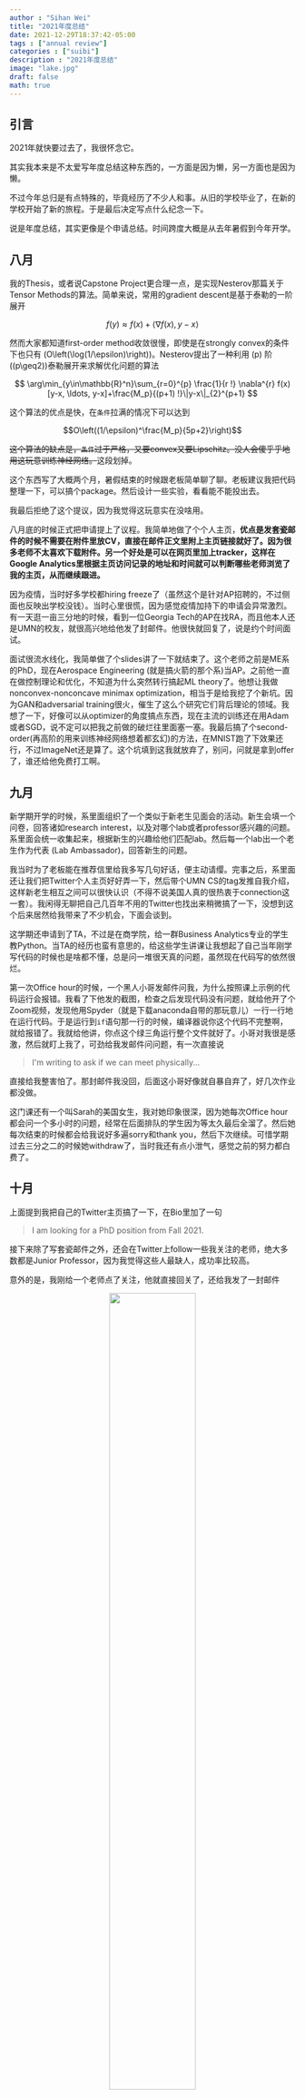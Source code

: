 ```yaml
---
author : "Sihan Wei"
title: "2021年度总结"
date: 2021-12-29T18:37:42-05:00
tags : ["annual review"]
categories : ["suibi"]
description : "2021年度总结"
image: "lake.jpg"
draft: false
math: true
---
```


## 引言

2021年就快要过去了，我很怀念它。

其实我本来是不太爱写年度总结这种东西的，一方面是因为懒，另一方面也是因为懒。

不过今年总归是有点特殊的，毕竟经历了不少人和事。从旧的学校毕业了，在新的学校开始了新的旅程。于是最后决定写点什么纪念一下。

说是年度总结，其实更像是个申请总结。时间跨度大概是从去年暑假到今年开学。

## 八月
我的Thesis，或者说Capstone Project更合理一点，是实现Nesterov那篇关于Tensor Methods的算法。简单来说，常用的gradient descent是基于泰勒的一阶展开

$$
f(y)\approx f(x)+\langle \nabla f(x),y-x\rangle
$$

然而大家都知道first-order method收敛很慢，即使是在strongly convex的条件下也只有 \(O\left(\log(1/\epsilon)\right)\)。Nesterov提出了一种利用 \(p\) 阶\((p\geq2)\)泰勒展开来求解优化问题的算法

$$
\arg\min_{y\in\mathbb{R}^n}\sum_{r=0}^{p} \frac{1}{r !} \nabla^{r} f(x) [y-x, \ldots, y-x]+\frac{M_p}{(p+1) !}\|y-x\|_{2}^{p+1}
$$

这个算法的优点是快，在`条件`拉满的情况下可以达到

$$O\left((1/\epsilon)^\frac{M_p}{5p+2}\right)$$

<del>这个算法的缺点是，`条件`过于严格，又要convex又要Lipschitz。没人会傻乎乎地用这玩意训练神经网络。</del>这段划掉。

这个东西写了大概两个月，暑假结束的时候跟老板简单聊了聊。老板建议我把代码整理一下，可以搞个package。然后设计一些实验，看看能不能投出去。

我最后拒绝了这个提议，因为我觉得这玩意实在没啥用。

八月底的时候正式把申请提上了议程。我简单地做了个个人主页，**优点是发套瓷邮件的时候不需要在附件里放CV，直接在邮件正文里附上主页链接就好了。因为很多老师不太喜欢下载附件。另一个好处是可以在网页里加上tracker，这样在Google Analytics里根据主页访问记录的地址和时间就可以判断哪些老师浏览了我的主页，从而继续跟进。**

因为疫情，当时好多学校都hiring freeze了（虽然这个是针对AP招聘的，不过侧面也反映出学校没钱）。当时心里很慌，因为感觉疫情加持下的申请会异常激烈。有一天逛一亩三分地的时候，看到一位Georgia Tech的AP在找RA，而且他本人还是UMN的校友，就很高兴地给他发了封邮件。他很快就回复了，说是约个时间面试。

面试很流水线化，我简单做了个slides讲了一下就结束了。这个老师之前是ME系的PhD，现在Aerospace Engineering (就是搞火箭的那个系)当AP。之前他一直在做控制理论和优化，不知道为什么突然转行搞起ML theory了。他想让我做nonconvex-nonconcave minimax optimization，相当于是给我挖了个新坑。因为GAN和adversarial training很火，催生了这么个研究它们背后理论的领域。我想了一下，好像可以从optimizer的角度搞点东西，现在主流的训练还在用Adam或者SGD，说不定可以把我之前做的破烂往里面塞一塞。我最后搞了个second-order(再高阶的用来训练神经网络想着都玄幻)的方法，在MNIST跑了下效果还行，不过ImageNet还是算了。这个坑填到这我就放弃了，别问，问就是拿到offer了，谁还给他免费打工啊。

## 九月

新学期开学的时候，系里面组织了一个类似于新老生见面会的活动。新生会填一个问卷，回答诸如research interest，以及对哪个lab或者professor感兴趣的问题。系里面会统一收集起来，根据新生的兴趣给他们匹配lab。然后每一个lab出一个老生作为代表 (Lab Ambassador)，回答新生的问题。

我当时为了老板能在推荐信里给我多写几句好话，便主动请缨。完事之后，系里面还让我们把Twitter个人主页好好弄一下，然后带个UMN CS的tag发推自我介绍，这样新老生相互之间可以很快认识（不得不说美国人真的很热衷于connection这一套）。我闲得无聊把自己几百年不用的Twitter也找出来稍微搞了一下，没想到这个后来居然给我带来了不少机会，下面会谈到。

这学期还申请到了TA，不过是在商学院，给一群Business Analytics专业的学生教Python。当TA的经历也蛮有意思的，给这些学生讲课让我想起了自己当年刚学写代码的时候也是啥都不懂，总是问一堆很天真的问题，虽然现在代码写的依然很烂。

第一次Office hour的时候，一个黑人小哥发邮件问我，为什么按照课上示例的代码运行会报错。我看了下他发的截图，检查之后发现代码没有问题，就给他开了个Zoom视频，发现他用Spyder（就是下载anaconda自带的那玩意儿）一行一行地在运行代码。于是运行到`if`语句那一行的时候，编译器说你这个代码不完整啊，就给报错了。我就给他讲，你点这个绿三角运行整个文件就好了。小哥对我很是感激，然后就盯上我了，可劲给我发邮件问问题，有一次直接说

> I'm writing to ask if we can meet physically...

直接给我整害怕了。那封邮件我没回，后面这小哥好像就自暴自弃了，好几次作业都没做。

这门课还有一个叫Sarah的美国女生，我对她印象很深，因为她每次Office hour都会问一个多小时的问题，经常在后面排队的学生因为等太久最后全溜了。然后她每次结束的时候都会给我说好多遍sorry和thank you，然后下次继续。可惜学期过去三分之二的时候她withdraw了，当时我还有点小泄气，感觉之前的努力都白费了。

## 十月

上面提到我把自己的Twitter主页搞了一下，在Bio里加了一句

> I am looking for a PhD position from Fall 2021.

接下来除了写套瓷邮件之外，还会在Twitter上follow一些我关注的老师，绝大多数都是Junior Professor，因为我觉得这些人最缺人，成功率比较高。

意外的是，我刚给一个老师点了关注，他就直接回关了，还给我发了一封邮件
<figure align="center">
<img src="email1.jpeg" style="width:60%">
</figure>
这个老师做的是distributed optimization。我跟他前前后后大概meeting了四次左右，我觉得他人非常Nice，学术水平也很高，但是本身他是控制背景出身，发的很多都是那边的会议，比如CDC，ACC什么的。我自己可能还是更想做传统的ML一点。于是最后没有申请他家。

除此之外，我还套瓷了一位老板的熟人，他也很快回我了，说最晚会在一月底面试，还说他跟我老板很熟，问我老板会不会给我写推荐信。

我本来想着靠老板这层关系怎么着也能捞个面试，结果就被放鸽子了。
## 十一月

这个月还是比较辛苦的。写SOP，上课，写作业，final project，TA的工作也不能落下，每周还要开组会。总之每天都是焦头烂额的状态。

感恩节假期窝在家里把SOP肝了出来，让几位好朋友帮忙看看，提了提意见。不放心又花钱去一个叫`papersogay`的网站上找母语者改了一下。这个网站名字虽然听起来很`gay`，但实际使用起来一点也不`gay`，推荐的mentor里有很多好看的小姐姐。我找了一位Yale本科毕业的白人小姐姐，价格是按字数收费，花了100多刀吧，最后成稿还算满意。

在填网申之前最后找老板聊了一次。老板问我申请了多少项目，我说10个左右。老板说你申请太少了，今年这情况15个才保险。于是我又赶紧补申了几个。

针对我的SOP老板还提了一嘴，说我写得不错，但是research interest写得太窄了，全篇都在讲你对theory感兴趣。做theory的老师就那么几个，还不一定今年招人。有些做应用的老师可能对你也感兴趣，但你SOP这么写，人家可能就觉得你不想搞application，你就会因此失去很多机会。

老板还提到，当年他申请的时候，虽然已经有7-8篇不错的文章了（不错，指CVPR一作），但是还是因为SOP写得太窄而丧失了一些机会。当时他拿了不少不错的offer，比如Princeton，UIUC，UW之类的。CMU还给他发了conditional offer，因为他托福没考到100。结果他又考了2次，全是99，就放弃了CMU。我表示难以置信，因为他在新加坡待了很多年，不像是会被英语拖累的人。

最后我问老板今年打不打算招人，他说还没想好，不过就算招人也最多收一个，因为组里人实在太多了。他才来我们系第二年，已经7个PhD了(绝大多数是从别的老师那里跑路过来投奔他的)，还有一群MS和本科生，有点带不过来。

有意思的是今年我们组里一共三个人申请PhD，老板最后一个人也没要，而是招了个Native Hawaiian。主要是之前我们组里只有中国人和印度人，看来老板为了diversity也是费了不少心。当然最后大家的去处都不错，另外两个印度妹子分别去了Wisconsin和UCSB。
## 十二月

这个月主要就是填网申。绝大多数学校的deadline都是12.15，老板让我开个Google共享文档，他提交一封推荐信就打个勾，我也好实时跟进状态。

然而事实证明根本就没要，老板效率实在一流，我的邮箱一直在提示收到邮件
> Professor XXX has submitted a recommendation letter for you...

大概半小时左右，17个项目的推荐信就全部提交完毕了。

## 一月

一月份的记忆有些模糊了，毕竟过去了太久。那段时间刚刚提交完申请，心里面多多少少有些忐忑。正好寒假闲在家里无事，就想着要不要再套套瓷。本着死马当成活马医的心态，索性又给自己感兴趣的AP写了好几封邮件。结果不出所料，果然绝大多数邮件都石沉大海。

然而还是有一位PSU的老师捞了我一把。她说她面我主要是因为我是CS的学生，却想申EE的PhD，因为在她印象里CS的学生很好找工作，去湾区随便就是十几万刀。我没好意思告诉她我就是因为代码写的烂找不到工作才申请PhD的。

聊了一会后她说她做的领域还是比较辛苦的，因为你可能浪费几个月时间就为了搞懂一段证明，最后还一无所获。她说我给你一篇我之前的论文，你读一下，做个presentation，我们再谈你要不要继续做这个方向。于是约了2月10号再meeting一次。

## 二月

8号的时候收到了Boston University的PhD录取，我记得当时我正在睡午觉，被邮件声吵醒的时候还有些恼火，然而看到开头的`Congratulations`果然还是没绷住笑了出来。

说实话我跟BU其实还挺有缘分的。18年申master的时候，当时心里没底，看BU写的是2.15截止，想着病急乱投医不申白不申（90刀申请费⚠️），干脆也填了网申。然而那会他家拒我特干脆，1.22提交的网申，1月底就给我发来拒信了。说实话当时心里没啥波动，安慰自己说overqualified了，唯一肉痛的就是那90刀的申请费。

BU给的钱多，PSU钱少；BU在大城市Boston，PSU在村里。没有犹豫，我果断写邮件给之前PSU的那个老师，说我拿到了offer了，paper也不读了，presentation也不做了，直接开摆。
<figure align="center">
<img src="email3.jpeg" style="width:60%">
</figure>
二月中的时候面了CU Boulder。其实他家CS系水平一般，也没啥特别想跟的老师。不过因为通神在那念书，想着不行的话去那跟通神做个伴也不错。

面我的是个国人AP，因为SOP里提了他的名字所以倒也在意料之中。上来开始跟我整多普勒效应，直接人麻掉了。完事还顺带跟我聊了一下线性代数，好在那段时间一直在搞Optimization，很多基本概念也都比较熟悉，因此侥幸过关。

聊到最后他开始给我画饼，说Boulder是个好地方，来了可以滑雪，比你申请的什么UIUC啊，Purdue啊地方好多了。还说你来了第一学期应该是做TA，但是系里面应该会额外发个几千刀的小奖。我当时一听这话以为自己稳了，<del>然而三月初收到了拒信</del>。

二月底的时候收到了现在advisor的面试邀请。一开始面我的是组里的大师兄，简单聊聊做过的项目，考察了一些基本知识，愉快结束。过了几天二师兄又发来面试邀请，同样的流程，讲讲project，二师兄还问了我最喜欢的ML算法是什么，我说是SVM，毕竟让我第一次接触到了Lagrange dual，从此走上了搞Optimization的不归路。过了一周老板也发来面试邀请，好家伙，搁这升级打怪呢。

跟老板的面试其实自我感觉表现挺一般的，老板一直在抠细节，抓住一个问题咬着不放，一路问下去，人直接傻掉。好在最后老板看出了我废物的本质，跟我介绍了一下组里的情况后就草草结束了视频通话。

## 三月

三月开门红，没错，因为拒信的颜色是红的。CU Boulder在我自信满满的时候一招出其不意成功地让我破防了。

8号是BU的Open House。因为疫情没法去现场，可惜，本来还想公费去Boston玩一趟。

后面的日子就是在焦虑中度过的，一天刷800次一亩三分地和gradcafe，听到Gmail的邮件提示音就要赶紧打开看看是不是收到offer或者拒信了。然而不仅不是offer，在绝大多数时候连拒信都不是。

眼看着地里面的PhD汇报帖越来越少，我不得不接受一个沉痛的事实——我80%的申请应该都沉到鱼塘里了。于是我果断给我现在的老板发了一封邮件，问他你到底还收不收我，给个痛快话。

我记得特别清楚，那天是周一。周二就收到了JHU的集体AOE系统据。这件事他戏剧性就戏剧性在这里，因为实在太巧合了，以至于我以为这封拒信是自己催出来的。

节目效果发生在周三，我老板回我邮件了————他说他会催committee尽快做决定。

我心想你这不是跟我俩搁这扯犊子了吗，我都收到拒信了，还要尽快做啥决定？我就回他，我已经收到拒信了。结果他说，不可能，肯定是系统搞错了，他还没做任何决定呢，让我再等着。

于是第二天我收到了系里小蜜发来的撤回拒信的邮件。

得，继续等着吧。

## 四月

16号，踩着线，拿到了JHU的offer。果断接了。开香槟咯！

## 五月

该吃吃，该喝喝，准备准备就从UMN毕业了。因为疫情原因今年也是线上的毕业典礼，然而我本该去年就毕业的，因此内心毫无波动。

## 六月

欧洲杯开赛了，每天就窝在家里看球。室友哥伦比亚小哥在家里看美洲杯和世界杯预选赛，我看欧洲杯，两个人聊得不亦乐乎。每天就是嗯混，整天醉生梦死，不知今夕是何年。

月底的时候，老板终于联系我了，说要跟我聊聊下学期的选课以及科研计划。老板给我包办了三门课，然后告诉我，让我做adversarial robustness。接着就让我继续享受假期了。

## 七月

1号的飞机，Minneapolis飞Denver，开始准备享受假期。

很惭愧，自从18年来了明尼之后，我就再也没坐过飞机，这次算是把飞机坐爽了。

到了Denver之后，由通神担任免费司机把我接回他家。这次Boulder之旅印象最深的就是去Rocky Mountain National Park玩了一趟，拍了不少照片。
<figure align="center">
<img src="estes.jpeg" style="width:60%">
<figcaption align = "center"><b>Estes Park</b></figcaption>
</figure>
<figure align="center">
<img src="sky.jpeg" style="width:60%">
<figcaption align = "center"><b>家附近的公园</b></figcaption>
</figure>
<figure align="center">
<img src="kawaii.jpeg" style="width:60%">
<figcaption align = "center"><b>可爱的小花栗鼠</b></figcaption>
</figure>
<figure align="center">
<img src="lake.jpg" style="width:60%">
<figcaption align = "center"><b>好山好水好风光</b></figcaption>
</figure>
<figure align="center">
<img src="red_and_blue.jpeg" style="width:60%">
<figcaption align = "center"><b>双人成行</b></figcaption>
</figure>
<figure align="center">
<img src="boerte.jpg" style="width:60%">
<figcaption align = "center"><b>博尔特</b></figcaption>
</figure>
<figure align="center">
<img src="steak.jpeg" style="width:60%">
<figcaption align = "center"><b>德州牛排嗯造</b></figcaption>
</figure>
这次旅行的感受就是，Boulder真是个好地方，有车真好。

在Boulder玩了半个月，回来去校医院做了个深度洗牙。躺在病床上，听牙医用小钩子在我的牙齿表面刮来刮去，咯吱咯吱，问题是自己啥也看不到，简直让人毛骨悚然。因为打了麻药，半边脸感觉肿的像猪头，吃东西像在吃棉花糖，吸管咬在嘴里像是软的。

月底的时候就飞来Baltimore了。在明尼呆了三年，走的时候也没有太多舍不得，只是后悔还有好多地方没去过，学校附近还有好多店没吃过，还没跟老板好好道个别。

Farewell, Minneapolis. Hello, Baltimore.

Goodbye, Gophers. Hi, Blue Jays.

## 总结
> 三年羁旅客...

脑子里不知怎么就想起这句诗。在明尼的三年，认识了很多有趣的人，也经历了很多刻骨铭心的事。接下来的一年，希望能好好上课，好好做科研，好好锻炼身体。最大的希望是能回国一趟，见见那些好久没见，想见却又不得见的人。毕竟，

> 我亦飘零久。



